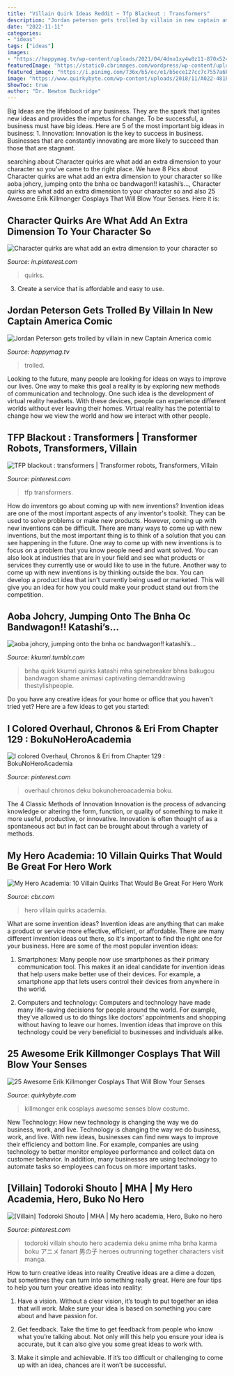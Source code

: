 ```yaml
---
title: "Villain Quirk Ideas Reddit ~ Tfp Blackout : Transformers"
description: "Jordan peterson gets trolled by villain in new captain america comic"
date: "2022-11-11"
categories:
- "ideas"
tags: ["ideas"]
images:
- "https://happymag.tv/wp-content/uploads/2021/04/4dna1xy4w8z11-870x524.jpg"
featuredImage: "https://static0.cbrimages.com/wordpress/wp-content/uploads/2021/01/MHA-villain-hero-quirks-feature-image.jpg"
featured_image: "https://i.pinimg.com/736x/b5/ec/e1/b5ece127cc7c7557a6b1ec4aa774ca71.jpg"
image: "https://www.quirkybyte.com/wp-content/uploads/2018/11/A022-481B-0000-2.jpg"
ShowToc: true
author: "Dr. Newton Buckridge"
---
```



Big Ideas are the lifeblood of any business. They are the spark that ignites new ideas and provides the impetus for change. To be successful, a business must have big ideas. Here are 5 of the most important big ideas in business: 1. Innovation: Innovation is the key to success in business. Businesses that are constantly innovating are more likely to succeed than those that are stagnant. 
	

		
searching about Character quirks are what add an extra dimension to your character so you've came to the right place. We have 8 Pics about Character quirks are what add an extra dimension to your character so like aoba johcry, jumping onto the bnha oc bandwagon!! katashi’s..., Character quirks are what add an extra dimension to your character so and also 25 Awesome Erik Killmonger Cosplays That Will Blow Your Senses. Here it is:
		
    
## Character Quirks Are What Add An Extra Dimension To Your Character So

<img loading=lazy src="https://i.pinimg.com/736x/b5/ec/e1/b5ece127cc7c7557a6b1ec4aa774ca71.jpg" onerror="this.onerror=null;this.src='https://tse3.mm.bing.net/th?id=OIP.yiZ5UPdRjbHCcKG8RbX5kwHaHa&amp;pid=15.1';" alt="Character quirks are what add an extra dimension to your character so">

_Source: in.pinterest.com_

>quirks. 

	

3. Create a service that is affordable and easy to use.

    
## Jordan Peterson Gets Trolled By Villain In New Captain America Comic

<img loading=lazy src="https://happymag.tv/wp-content/uploads/2021/04/4dna1xy4w8z11-870x524.jpg" onerror="this.onerror=null;this.src='https://tse2.mm.bing.net/th?id=OIP.CwxQtLuGAkc8duotEieaVQHaEd&amp;pid=15.1';" alt="Jordan Peterson gets trolled by villain in new Captain America comic">

_Source: happymag.tv_

>trolled. 

	

Looking to the future, many people are looking for ideas on ways to improve our lives. One way to make this goal a reality is by exploring new methods of communication and technology. One such idea is the development of virtual reality headsets. With these devices, people can experience different worlds without ever leaving their homes. Virtual reality has the potential to change how we view the world and how we interact with other people.

    
## TFP Blackout : Transformers | Transformer Robots, Transformers, Villain

<img loading=lazy src="https://i.pinimg.com/736x/cb/fd/aa/cbfdaa99e536d5070d85fee520fa6d3a.jpg" onerror="this.onerror=null;this.src='https://tse1.mm.bing.net/th?id=OIP.4_nSaHOGPpJ3tl2WNe2uJQHaLc&amp;pid=15.1';" alt="TFP blackout : transformers | Transformer robots, Transformers, Villain">

_Source: pinterest.com_

>tfp transformers. 

	

How do inventors go about coming up with new inventions?
Invention ideas are one of the most important aspects of any inventor's toolkit. They can be used to solve problems or make new products. However, coming up with new inventions can be difficult. There are many ways to come up with new inventions, but the most important thing is to think of a solution that you can see happening in the future.
One way to come up with new inventions is to focus on a problem that you know people need and want solved. You can also look at industries that are in your field and see what products or services they currently use or would like to use in the future. Another way to come up with new inventions is by thinking outside the box. You can develop a product idea that isn't currently being used or marketed. This will give you an idea for how you could make your product stand out from the competition.

    
## Aoba Johcry, Jumping Onto The Bnha Oc Bandwagon!! Katashi’s...

<img loading=lazy src="http://78.media.tumblr.com/4f5d94435b6eca3a1a2b18d116773400/tumblr_osq5tkcxBy1tw6vhxo1_1280.png" onerror="this.onerror=null;this.src='https://tse2.mm.bing.net/th?id=OIP.1h8ACwer7DP1tRxnc75GNAHaKM&amp;pid=15.1';" alt="aoba johcry, jumping onto the bnha oc bandwagon!! katashi’s...">

_Source: kkumri.tumblr.com_

>bnha quirk kkumri quirks katashi mha spinebreaker bhna bakugou bandwagon shame animasi captivating demanddrawing thestylishpeople. 

	

Do you have any creative ideas for your home or office that you haven't tried yet? Here are a few ideas to get you started: 

    
## I Colored Overhaul, Chronos &amp; Eri From Chapter 129 : BokuNoHeroAcademia

<img loading=lazy src="https://i.pinimg.com/736x/e5/e6/d6/e5e6d6f8edd76bfea02cff069b580a5e.jpg" onerror="this.onerror=null;this.src='https://tse4.mm.bing.net/th?id=OIP.ovH_W3z9smmetnHxUQtFrQHaF_&amp;pid=15.1';" alt="I colored Overhaul, Chronos &amp; Eri from Chapter 129 : BokuNoHeroAcademia">

_Source: pinterest.com_

>overhaul chronos deku bokunoheroacademia boku. 

	

The 4 Classic Methods of Innovation
Innovation is the process of advancing knowledge or altering the form, function, or quality of something to make it more useful, productive, or innovative. Innovation is often thought of as a spontaneous act but in fact can be brought about through a variety of methods.

    
## My Hero Academia: 10 Villain Quirks That Would Be Great For Hero Work

<img loading=lazy src="https://static0.cbrimages.com/wordpress/wp-content/uploads/2021/01/MHA-villain-hero-quirks-feature-image.jpg" onerror="this.onerror=null;this.src='https://tse2.mm.bing.net/th?id=OIP.OZziS8GSy9eRE3twbNcrpQHaDt&amp;pid=15.1';" alt="My Hero Academia: 10 Villain Quirks That Would Be Great For Hero Work">

_Source: cbr.com_

>hero villain quirks academia. 

	

What are some invention ideas?
Invention ideas are anything that can make a product or service more effective, efficient, or affordable. There are many different invention ideas out there, so it's important to find the right one for your business. Here are some of the most popular invention ideas:
1. Smartphones: Many people now use smartphones as their primary communication tool. This makes it an ideal candidate for invention ideas that help users make better use of their devices. For example, a smartphone app that lets users control their devices from anywhere in the world.

2. Computers and technology: Computers and technology have made many life-saving decisions for people around the world. For example, they've allowed us to do things like doctors' appointments and shopping without having to leave our homes. Invention ideas that improve on this technology could be very beneficial to businesses and individuals alike.


    
## 25 Awesome Erik Killmonger Cosplays That Will Blow Your Senses

<img loading=lazy src="https://www.quirkybyte.com/wp-content/uploads/2018/11/A022-481B-0000-2.jpg" onerror="this.onerror=null;this.src='https://tse1.mm.bing.net/th?id=OIP.lVUioYrusD2nFSsAMQuTewHaLH&amp;pid=15.1';" alt="25 Awesome Erik Killmonger Cosplays That Will Blow Your Senses">

_Source: quirkybyte.com_

>killmonger erik cosplays awesome senses blow costume. 

	

New Technology: How new technology is changing the way we do business, work, and live.
Technology is changing the way we do business, work, and live. With new ideas, businesses can find new ways to improve their efficiency and bottom line. For example, companies are using technology to better monitor employee performance and collect data on customer behavior. In addition, many businesses are using technology to automate tasks so employees can focus on more important tasks.

    
## [Villain] Todoroki Shouto | MHA | My Hero Academia, Hero, Buko No Hero

<img loading=lazy src="https://i.pinimg.com/736x/c7/44/f6/c744f6bcdb82896eb1764b2cd9e165c8.jpg?b=t" onerror="this.onerror=null;this.src='https://tse3.mm.bing.net/th?id=OIP.8_5LJ1ljn6rxCxwUr00rRwHaJ3&amp;pid=15.1';" alt="[Villain] Todoroki Shouto | MHA | My hero academia, Hero, Buko no hero">

_Source: pinterest.com_

>todoroki villain shouto hero academia deku anime mha bnha karma boku アニメ fanart 男の子 heroes outrunning together characters visit manga. 

	

How to turn creative ideas into reality
Creative ideas are a dime a dozen, but sometimes they can turn into something really great. Here are four tips to help you turn your creative ideas into reality:
1. Have a vision. Without a clear vision, it’s tough to put together an idea that will work. Make sure your idea is based on something you care about and have passion for.

2. Get feedback. Take the time to get feedback from people who know what you’re talking about. Not only will this help you ensure your idea is accurate, but it can also give you some great ideas to work with.

3. Make it simple and achievable. If it’s too difficult or challenging to come up with an idea, chances are it won’t be successful.

